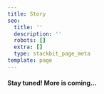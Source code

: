 ```yaml
---
title: Story
seo:
  title: ''
  description: ''
  robots: []
  extra: []
  type: stackbit_page_meta
template: page
---
```

#### Stay tuned! More is coming...